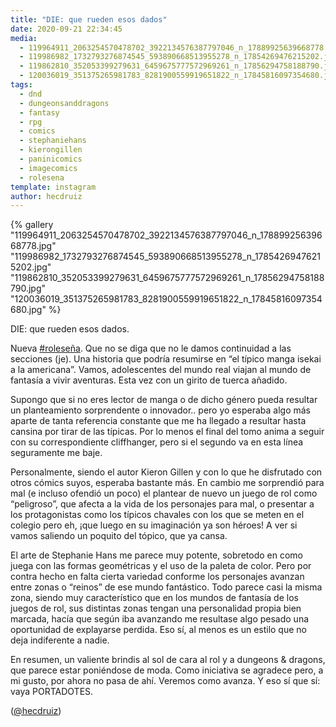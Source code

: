 ```yaml
---
title: "DIE: que rueden esos dados"
date: 2020-09-21 22:34:45
media: 
  - 119964911_2063254570478702_3922134576387797046_n_17889925639668778.jpg
  - 119986982_1732793276874545_593890668513955278_n_17854269476215202.jpg
  - 119862810_352053399279631_6459675777572969261_n_17856294758188790.jpg
  - 120036019_351375265981783_8281900559919651822_n_17845816097354680.jpg
tags: 
  - dnd
  - dungeonsanddragons
  - fantasy
  - rpg
  - comics
  - stephaniehans
  - kierongillen
  - paninicomics
  - imagecomics
  - rolesena
template: instagram
author: hecdruiz
---
```


{% gallery "119964911_2063254570478702_3922134576387797046_n_17889925639668778.jpg" "119986982_1732793276874545_593890668513955278_n_17854269476215202.jpg" "119862810_352053399279631_6459675777572969261_n_17856294758188790.jpg" "120036019_351375265981783_8281900559919651822_n_17845816097354680.jpg" %}

DIE: que rueden esos dados.

Nueva [#roleseña](/etiquetas/rolesena). Que no se diga que no le damos continuidad a las secciones (je). Una historia que podría resumirse en “el típico manga isekai a la americana”. Vamos, adolescentes del mundo real viajan al mundo de fantasía a vivir aventuras. Esta vez con un girito de tuerca añadido.

Supongo que si no eres lector de manga o de dicho género pueda resultar un planteamiento sorprendente o innovador.. pero yo esperaba algo más aparte de tanta referencia constante que me ha llegado a resultar hasta cansina por tirar de las típicas. Por lo menos el final del tomo anima a seguir con su correspondiente cliffhanger, pero si el segundo va en esta línea seguramente me baje.

Personalmente, siendo el autor Kieron Gillen y con lo que he disfrutado con otros cómics suyos, esperaba bastante más. En cambio me sorprendió para mal (e incluso ofendió un poco) el plantear de nuevo un juego de rol como “peligroso”, que afecta a la vida de los personajes para mal, o presentar a los protagonistas como los típicos chavales con los que se meten en el colegio pero eh, ¡que luego en su imaginación ya son héroes! A ver si vamos saliendo un poquito del tópico, que ya cansa.

El arte de Stephanie Hans me parece muy potente, sobretodo en como juega con las formas geométricas y el uso de la paleta de color. Pero por contra hecho en falta cierta variedad conforme los personajes avanzan entre zonas o “reinos” de ese mundo fantástico. Todo parece casi la misma zona,  siendo muy característico que en los mundos de fantasía de los juegos de rol, sus distintas zonas tengan una personalidad propia bien marcada,  hacía que según iba avanzando me resultase algo pesado una oportunidad de explayarse perdida. Eso sí, al menos es un estilo que no deja indiferente a nadie.

En resumen, un valiente brindis al sol de cara al rol y a dungeons & dragons, que parece estar poniéndose de moda. Como iniciativa se agradece pero, a mi gusto, por ahora no pasa de ahí. Veremos como avanza. Y eso sí que sí: vaya PORTADOTES.

([@hecdruiz](https://instagram.com/hecdruiz))
